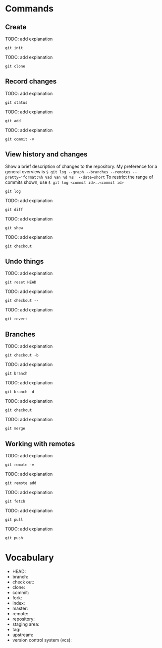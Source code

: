 # Commands

## Create

TODO: add explanation

    git init

TODO: add explanation

    git clone


## Record changes

TODO: add explanation

    git status

TODO: add explanation

    git add

TODO: add explanation

    git commit -v


## View history and changes

Show a brief description of changes to the repository.
My preference for a general overview is ```$ git log --graph --branches --remotes --pretty='format:%h %ad %an %d %s' --date=short```
To restrict the range of commits shown, use ```$ git log <commit id>..<commit id>```

    git log

TODO: add explanation

    git diff

TODO: add explanation

    git show

TODO: add explanation

    git checkout


## Undo things

TODO: add explanation

    git reset HEAD

TODO: add explanation

    git checkout --

TODO: add explanation

    git revert


## Branches

TODO: add explanation

    git checkout -b

TODO: add explanation

    git branch

TODO: add explanation

    git branch -d

TODO: add explanation

    git checkout

TODO: add explanation

    git merge


## Working with remotes

TODO: add explanation

    git remote -v

TODO: add explanation

    git remote add

TODO: add explanation

    git fetch

TODO: add explanation

    git pull

TODO: add explanation

    git push


# Vocabulary

* HEAD:
* branch:
* check out:
* clone:
* commit:
* fork:
* index:
* master:
* remote:
* repository:
* staging area:
* tag:
* upstream:
* version control system (vcs):
